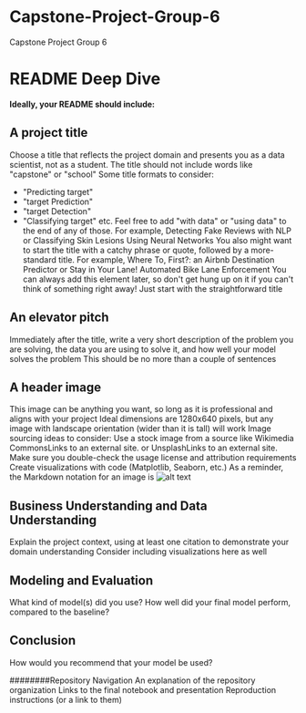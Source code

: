 # Capstone-Project-Group-6
Capstone Project Group 6
# README Deep Dive

**Ideally, your README should include:**

## A project title
Choose a title that reflects the project domain and presents you as a data scientist, not as a student. The title should not include words like "capstone" or "school"
Some title formats to consider:
* "Predicting target"
* "target Prediction"
* "target Detection"
* "Classifying target"
etc.
Feel free to add "with data" or "using data" to the end of any of those. For example, Detecting Fake Reviews with NLP or Classifying Skin Lesions Using Neural Networks
You also might want to start the title with a catchy phrase or quote, followed by a more-standard title. For example, Where To, First?: an Airbnb Destination Predictor or Stay in Your Lane! Automated Bike Lane Enforcement
You can always add this element later, so don't get hung up on it if you can't think of something right away! Just start with the straightforward title





## An elevator pitch
Immediately after the title, write a very short description of the problem you are solving, the data you are using to solve it, and how well your model solves the problem
This should be no more than a couple of sentences



## A header image
This image can be anything you want, so long as it is professional and aligns with your project
Ideal dimensions are 1280x640 pixels, but any image with landscape orientation (wider than it is tall) will work
Image sourcing ideas to consider:
Use a stock image from a source like Wikimedia CommonsLinks to an external site. or UnsplashLinks to an external site.
Make sure you double-check the usage license and attribution requirements
Create visualizations with code (Matplotlib, Seaborn, etc.)
As a reminder, the Markdown notation for an image is ![alt text](path/to/image.png)


## Business Understanding and Data Understanding
Explain the project context, using at least one citation to demonstrate your domain understanding
Consider including visualizations here as well



## Modeling and Evaluation
What kind of model(s) did you use?
How well did your final model perform, compared to the baseline?


## Conclusion
How would you recommend that your model be used?




########Repository Navigation
An explanation of the repository organization
Links to the final notebook and presentation
Reproduction instructions (or a link to them)
